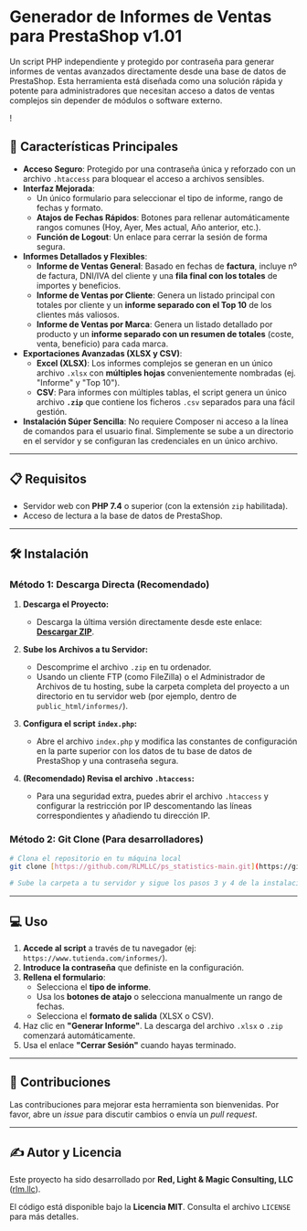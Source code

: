 # Generador de Informes de Ventas para PrestaShop v1.01

Un script PHP independiente y protegido por contraseña para generar informes de ventas avanzados directamente desde una base de datos de PrestaShop. Esta herramienta está diseñada como una solución rápida y potente para administradores que necesitan acceso a datos de ventas complejos sin depender de módulos o software externo.

!

## 🚀 Características Principales

* **Acceso Seguro**: Protegido por una contraseña única y reforzado con un archivo `.htaccess` para bloquear el acceso a archivos sensibles.
* **Interfaz Mejorada**:
    * Un único formulario para seleccionar el tipo de informe, rango de fechas y formato.
    * **Atajos de Fechas Rápidos**: Botones para rellenar automáticamente rangos comunes (Hoy, Ayer, Mes actual, Año anterior, etc.).
    * **Función de Logout**: Un enlace para cerrar la sesión de forma segura.
* **Informes Detallados y Flexibles**:
    * **Informe de Ventas General**: Basado en fechas de **factura**, incluye nº de factura, DNI/IVA del cliente y una **fila final con los totales** de importes y beneficios.
    * **Informe de Ventas por Cliente**: Genera un listado principal con totales por cliente y un **informe separado con el Top 10** de los clientes más valiosos.
    * **Informe de Ventas por Marca**: Genera un listado detallado por producto y un **informe separado con un resumen de totales** (coste, venta, beneficio) para cada marca.
* **Exportaciones Avanzadas (XLSX y CSV)**:
    * **Excel (XLSX)**: Los informes complejos se generan en un único archivo `.xlsx` con **múltiples hojas** convenientemente nombradas (ej. "Informe" y "Top 10").
    * **CSV**: Para informes con múltiples tablas, el script genera un único archivo **`.zip`** que contiene los ficheros `.csv` separados para una fácil gestión.
* **Instalación Súper Sencilla**: No requiere Composer ni acceso a la línea de comandos para el usuario final. Simplemente se sube a un directorio en el servidor y se configuran las credenciales en un único archivo.

---

## 📋 Requisitos

* Servidor web con **PHP 7.4** o superior (con la extensión `zip` habilitada).
* Acceso de lectura a la base de datos de PrestaShop.

---

## 🛠️ Instalación

### Método 1: Descarga Directa (Recomendado)

1.  **Descarga el Proyecto:**
    * Descarga la última versión directamente desde este enlace: **[Descargar ZIP](https://github.com/RLMLLC/ps_statistics-main/archive/refs/heads/main.zip)**.

2.  **Sube los Archivos a tu Servidor:**
    * Descomprime el archivo `.zip` en tu ordenador.
    * Usando un cliente FTP (como FileZilla) o el Administrador de Archivos de tu hosting, sube la carpeta completa del proyecto a un directorio en tu servidor web (por ejemplo, dentro de `public_html/informes/`).

3.  **Configura el script `index.php`:**
    * Abre el archivo `index.php` y modifica las constantes de configuración en la parte superior con los datos de tu base de datos de PrestaShop y una contraseña segura.

4.  **(Recomendado) Revisa el archivo `.htaccess`:**
    * Para una seguridad extra, puedes abrir el archivo `.htaccess` y configurar la restricción por IP descomentando las líneas correspondientes y añadiendo tu dirección IP.

### Método 2: Git Clone (Para desarrolladores)

```bash
# Clona el repositorio en tu máquina local
git clone [https://github.com/RLMLLC/ps_statistics-main.git](https://github.com/RLMLLC/ps_statistics-main.git)

# Sube la carpeta a tu servidor y sigue los pasos 3 y 4 de la instalación normal.
```

---

## 💻 Uso

1.  **Accede al script** a través de tu navegador (ej: `https://www.tutienda.com/informes/`).
2.  **Introduce la contraseña** que definiste en la configuración.
3.  **Rellena el formulario**:
    * Selecciona el **tipo de informe**.
    * Usa los **botones de atajo** o selecciona manualmente un rango de fechas.
    * Selecciona el **formato de salida** (XLSX o CSV).
4.  Haz clic en **"Generar Informe"**. La descarga del archivo `.xlsx` o `.zip` comenzará automáticamente.
5.  Usa el enlace **"Cerrar Sesión"** cuando hayas terminado.

---

## 🤝 Contribuciones

Las contribuciones para mejorar esta herramienta son bienvenidas. Por favor, abre un *issue* para discutir cambios o envía un *pull request*.

---

## ✍️ Autor y Licencia

Este proyecto ha sido desarrollado por **Red, Light & Magic Consulting, LLC** ([rlm.llc](https://rlm.llc)).

El código está disponible bajo la **Licencia MIT**. Consulta el archivo `LICENSE` para más detalles.
